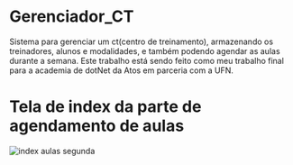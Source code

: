 # Gerenciador_CT
  Sistema para gerenciar um ct(centro de treinamento), armazenando os treinadores, alunos e modalidades, e também podendo agendar as aulas durante a semana. Este trabalho está sendo feito como meu trabalho final para a academia de dotNet da Atos em parceria com a UFN.
  
  
  
# Tela de index da parte de agendamento de aulas
![index aulas segunda](https://user-images.githubusercontent.com/96589644/207665922-314d73d5-e079-4a5b-b7a6-eba83d4f10a3.png)


